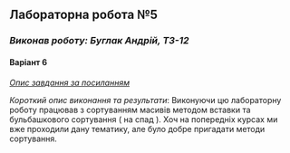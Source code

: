 ## Лабораторна робота №5
### *Виконав роботу: Буглак Андрій, ТЗ-12*
#### Варіант 6

*[Опис завдання за посиланням](https://classroom.google.com/u/2/c/NTQyOTQyOTEzMjA5/a/NjI3MTI4Mjg3MzUy/details)*

*Короткий опис виконання та результати*: Виконуючи цю лабораторну роботу працював з сортуванням масивів методом вставки та бульбашкового сортування ( на спад ). Хоч на попередніх курсах ми вже проходили дану тематику, але було добре пригадати методи сортування.